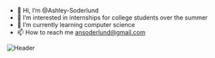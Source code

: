 - 👋 Hi, I’m @Ashley-Soderlund
- 👀 I’m interested in internships for college students over the summer
- 🌱 I’m currently learning computer science
- 📫 How to reach me ansoderlund@gmail.com

![Header](./your-header-image-name.png)
<!---
Ashley-Soderlund/Ashley-Soderlund is a ✨ special ✨ repository because its `README.md` (this file) appears on your GitHub profile.
You can click the Preview link to take a look at your changes.
--->
